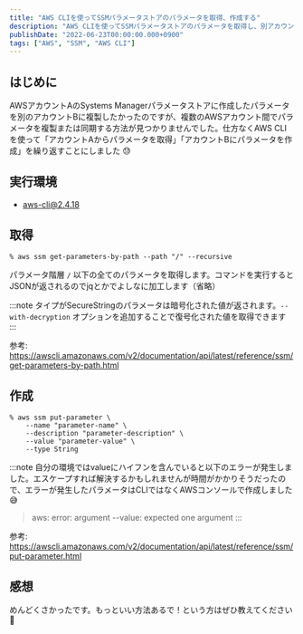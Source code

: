 ```yaml
---
title: "AWS CLIを使ってSSMパラメータストアのパラメータを取得、作成する"
description: "AWS CLIを使ってSSMパラメータストアのパラメータを取得し、別アカウントに作成する方法を解説しました。取得・作成コマンドや注意点も記載しました。"
publishDate: "2022-06-23T00:00:00.000+0900"
tags: ["AWS", "SSM", "AWS CLI"]
---
```


## はじめに

AWSアカウントAのSystems Managerパラメータストアに作成したパラメータを別のアカウントBに複製したかったのですが、複数のAWSアカウント間でパラメータを複製または同期する方法が見つかりませんでした。仕方なくAWS CLIを使って「アカウントAからパラメータを取得」「アカウントBにパラメータを作成」を繰り返すことにしました 😓

## 実行環境

- aws-cli@2.4.18

## 取得

```shell
% aws ssm get-parameters-by-path --path "/" --recursive
```

パラメータ階層 `/` 以下の全てのパラメータを取得します。コマンドを実行するとJSONが返されるのでjqとかでよしなに加工します（省略）

:::note
タイプがSecureStringのパラメータは暗号化された値が返されます。`--with-decryption` オプションを追加することで復号化された値を取得できます
:::

参考: https://awscli.amazonaws.com/v2/documentation/api/latest/reference/ssm/get-parameters-by-path.html

## 作成

```shell
% aws ssm put-parameter \
    --name "parameter-name" \
    --description "parameter-description" \
    --value "parameter-value" \
    --type String
```

:::note
自分の環境ではvalueにハイフンを含んでいると以下のエラーが発生しました。エスケープすれば解決するかもしれませんが時間がかかりそうだったので、エラーが発生したパラメータはCLIではなくAWSコンソールで作成しました 😅

> aws: error: argument --value: expected one argument
:::

参考: https://awscli.amazonaws.com/v2/documentation/api/latest/reference/ssm/put-parameter.html

## 感想

めんどくさかったです。もっといい方法あるで！という方はぜひ教えてください 🙏
